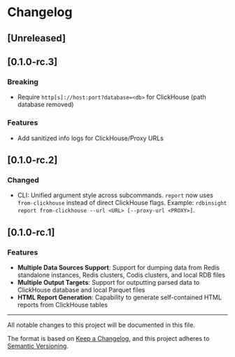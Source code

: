 # Changelog

## [Unreleased]

## [0.1.0-rc.3]
### Breaking
- Require `http[s]://host:port?database=<db>` for ClickHouse (path database removed)

### Features
- Add sanitized info logs for ClickHouse/Proxy URLs

## [0.1.0-rc.2]

### Changed
- CLI: Unified argument style across subcommands. `report` now uses `from-clickhouse` instead of direct ClickHouse flags. Example: `rdbinsight report from-clickhouse --url <URL> [--proxy-url <PROXY>]`.

## [0.1.0-rc.1]

### Features
- **Multiple Data Sources Support**: Support for dumping data from Redis standalone instances, Redis clusters, Codis clusters, and local RDB files
- **Multiple Output Targets**: Support for outputting parsed data to ClickHouse database and local Parquet files
- **HTML Report Generation**: Capability to generate self-contained HTML reports from ClickHouse tables

---

All notable changes to this project will be documented in this file.

The format is based on [Keep a Changelog](https://keepachangelog.com/en/1.0.0/),
and this project adheres to [Semantic Versioning](https://semver.org/spec/v2.0.0.html).
